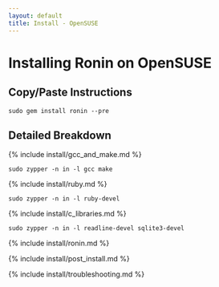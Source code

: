 ```yaml
---
layout: default
title: Install - OpenSUSE
---
```


# Installing Ronin on OpenSUSE

## Copy/Paste Instructions

```shell
sudo gem install ronin --pre
```

## Detailed Breakdown

{% include install/gcc_and_make.md %}

```shell
sudo zypper -n in -l gcc make
```

{% include install/ruby.md %}

```shell
sudo zypper -n in -l ruby-devel
```

{% include install/c_libraries.md %}

```shell
sudo zypper -n in -l readline-devel sqlite3-devel
```

{% include install/ronin.md %}

{% include install/post_install.md %}

{% include install/troubleshooting.md %}
